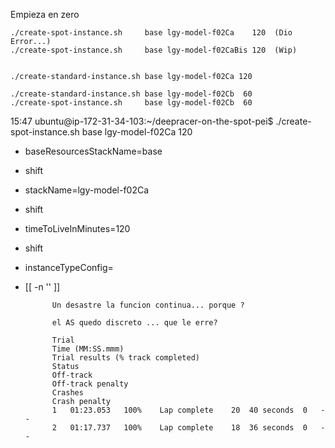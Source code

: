 Empieza en zero


    ./create-spot-instance.sh     base lgy-model-f02Ca    120  (Dio Error...)  
    ./create-spot-instance.sh     base lgy-model-f02CaBis 120  (Wip)


    ./create-standard-instance.sh base lgy-model-f02Ca 120  
    
    ./create-standard-instance.sh base lgy-model-f02Cb  60 
    ./create-spot-instance.sh     base lgy-model-f02Cb  60




15:47
ubuntu@ip-172-31-34-103:~/deepracer-on-the-spot-pei$ ./create-spot-instance.sh     base lgy-model-f02Ca 120
+ baseResourcesStackName=base
+ shift
+ stackName=lgy-model-f02Ca
+ shift
+ timeToLiveInMinutes=120
+ shift
+ instanceTypeConfig=
+ [[ -n '' ]]



            Un desastre la funcion continua... porque ?

            el AS quedo discreto ... que le erre?

            Trial
            Time (MM:SS.mmm)
            Trial results (% track completed)
            Status
            Off-track
            Off-track penalty
            Crashes
            Crash penalty
            1	01:23.053	100%	Lap complete	20	40 seconds	0	--
            2	01:17.737	100%	Lap complete	18	36 seconds	0	--
